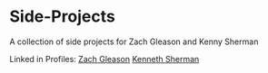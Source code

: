 # Side-Projects
A collection of side projects for Zach Gleason and Kenny Sherman

Linked in Profiles:
[Zach Gleason](https://www.linkedin.com/in/zach-gleason-109846101)
[Kenneth Sherman](https://www.linkedin.com/in/kenneth-sherman-a553a5101)
